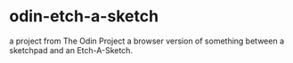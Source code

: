 # odin-etch-a-sketch
a project from The Odin Project
a browser version of something between a sketchpad and an Etch-A-Sketch.
